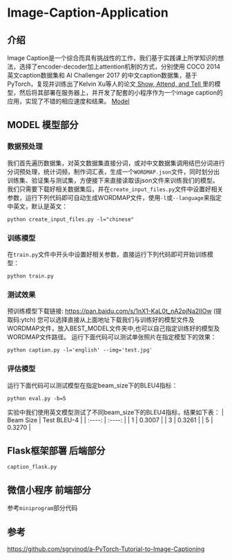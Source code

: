 # Image-Caption-Application
## 介绍
  Image Caption是一个综合而具有挑战性的工作，我们基于实践课上所学知识的想法，选择了encoder-decoder加上attention机制的方式，分别使用 COCO 2014 英文caption数据集和 AI Challenger 2017 的中文caption数据集，基于PyTorch，复现并训练出了Kelvin Xu等人的论文[ Show, Attend, and Tell ](https://arxiv.org/abs/1502.03044)里的模型，然后将其部署在服务器上，并开发了配套的小程序作为一个image caption的应用，实现了不错的相应速度和结果。
  [Model](img/模型图.png)

## MODEL 模型部分
### 数据预处理
  我们首先遍历数据集，对英文数据集直接分词，或对中文数据集调用结巴分词进行分词预处理，统计词频，制作词汇表，生成一个`WORDMAP.json`文件，同时划分出训练集、验证集与测试集，方便接下来直接读取该json文件来训练我们的模型。
  我们只需要下载好相关数据集后，并在`create_input_files.py`文件中设置好相关参数，运行下列代码即可自动生成WORDMAP文件，使用`-l`或`--language`来指定中英文，默认是英文：
```python3
python create_input_files.py -l="chinese"
```

### 训练模型
  在`train.py`文件中开头中设置好相关参数，直接运行下列代码即可开始训练模型：
```python3
python train.py
```

### 测试效果
  预训练模型下载链接: <https://pan.baidu.com/s/1nX1-KaL0t_nA2pjNa2IIOw> (提取码:ytch) 
  您可以选择直接从上面地址下载我们与训练好的模型文件及WORDMAP文件，放入BEST_MODEL文件夹中,也可以自己指定训练好的模型及WORDMAP文件路径。
  运行下面代码可以测试单张照片在指定模型下的效果：
```python3
python caption.py -l='english' --img='test.jpg' 
```
### 评估模型
  运行下面代码可以测试模型在指定beam_size下的BLEU4指标：
```python3
python eval.py -b=5
```
实验中我们使用英文模型测试了不同beam_size下的BLEU4指标，结果如下表：
| Beam Size | Test BLEU-4 |
| :----: | :----: |
| 1 | 0.3007 |
| 3 | 0.3261 |
| 5 | 0.3270 |

## Flask框架部署 后端部分
  `caption_flask.py`
## 微信小程序 前端部分
  参考`miniprogram`部分代码

## 参考
https://github.com/sgrvinod/a-PyTorch-Tutorial-to-Image-Captioning
